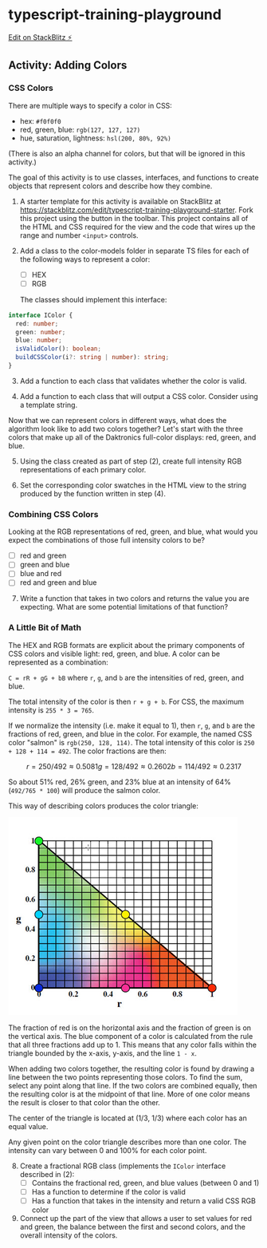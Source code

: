 # typescript-training-playground

[Edit on StackBlitz ⚡️](https://stackblitz.com/edit/typescript-training-playground)

## Activity: Adding Colors

### CSS Colors

There are multiple ways to specify a color in CSS:

- hex: `#f0f0f0`
- red, green, blue: `rgb(127, 127, 127)`
- hue, saturation, lightness: `hsl(200, 80%, 92%)`

(There is also an alpha channel for colors, but that will be ignored in this activity.)

The goal of this activity is to use classes, interfaces, and functions to create objects that represent colors and describe how they combine.

1. A starter template for this activity is available on StackBlitz at <https://stackblitz.com/edit/typescript-training-playground-starter>. Fork this project using the button in the toolbar. This project contains all of the HTML and CSS required for the view and the code that wires up the range and number `<input>` controls.

2. Add a class to the color-models folder in separate TS files for each of the following ways to represent a color:

   - [ ] HEX
   - [ ] RGB
   
    The classes should implement this interface:

```ts
interface IColor {
  red: number;
  green: number;
  blue: number;
  isValidColor(): boolean;
  buildCSSColor(i?: string | number): string;
}
```

3. Add a function to each class that validates whether the color is valid.

4. Add a function to each class that will output a CSS color. Consider using a template string.

Now that we can represent colors in different ways, what does the algorithm look like to add two colors together? Let's start with the three colors that make up all of the Daktronics full-color displays: red, green, and blue.

5. Using the class created as part of step (2), create full intensity RGB representations of each primary color.

6. Set the corresponding color swatches in the HTML view to the string produced by the function written in step (4).

### Combining CSS Colors

Looking at the RGB representations of red, green, and blue, what would you expect the combinations of those full intensity colors to be?
   - [ ] red and green
   - [ ] green and blue
   - [ ] blue and red
   - [ ] red and green and blue
   
7. Write a function that takes in two colors and returns the value you are expecting. What are some potential limitations of that function?

### A Little Bit of Math

The HEX and RGB formats are explicit about the primary components of CSS colors and visible light: red, green, and blue.
A color can be represented as a combination: 

`C = rR + gG + bB` where `r`, `g`, and `b` are the intensities of red, green, and blue.

The total intensity of the color is then `r + g + b`. For CSS, the maximum intensity is `255 * 3 = 765`.

If we normalize the intensity (i.e. make it equal to 1), then `r`, `g`, and `b` are the fractions of red, green, and blue in the color.
For example, the named CSS color "salmon" is `rgb(250, 128, 114)`. The total intensity of this color is `250 + 128 + 114 = 492`. The color fractions are then:

```math
r = 250/492 ≈ 0.5081
g = 128/492 ≈ 0.2602
b = 114/492 ≈ 0.2317
```

So about 51% red, 26% green, and 23% blue at an intensity of 64% (`492/765 * 100`) will produce the salmon color.

This way of describing colors produces the color triangle:

![Color Triangle](color-triangle.jpg)

The fraction of red is on the horizontal axis and the fraction of green is on the vertical axis. The blue component of a color is calculated from the rule that all three fractions add up to 1. This means that any color falls within the triangle bounded by the x-axis, y-axis, and the line `1 - x`.

When adding two colors together, the resulting color is found by drawing a line between the two points representing those colors. To find the sum, select any point along that line. If the two colors are combined equally, then the resulting color is at the midpoint of that line. More of one color means the result is closer to that color than the other.

The center of the triangle is located at (1/3, 1/3) where each color has an equal value.

Any given point on the color triangle describes more than one color. The intensity can vary between 0 and 100% for each color point.

8. Create a fractional RGB class (implements the `IColor` interface described in (2):
   - [ ] Contains the fractional red, green, and blue values (between 0 and 1)
   - [ ] Has a function to determine if the color is valid
   - [ ] Has a function that takes in the intensity and return a valid CSS RGB color

9. Connect up the part of the view that allows a user to set values for red and green, the balance between the first and second colors, and the overall intensity of the colors.
